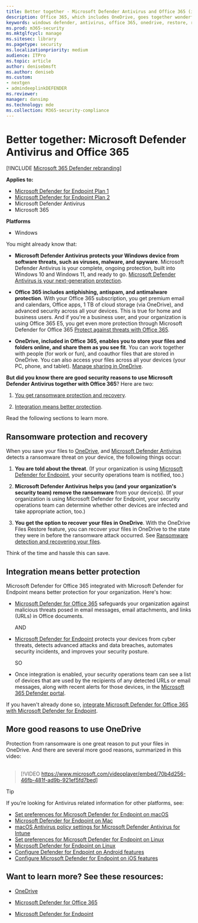 ```yaml
---
title: Better together - Microsoft Defender Antivirus and Office 365 (including OneDrive) - better protection from ransomware and cyberthreats
description: Office 365, which includes OneDrive, goes together wonderfully with Microsoft Defender Antivirus. Read this article to learn more.
keywords: windows defender, antivirus, office 365, onedrive, restore, ransomware
ms.prod: m365-security
ms.mktglfcycl: manage
ms.sitesec: library
ms.pagetype: security
ms.localizationpriority: medium
audience: ITPro
ms.topic: article
author: denisebmsft
ms.author: deniseb
ms.custom: 
- nextgen
- admindeeplinkDEFENDER
ms.reviewer: 
manager: dansimp
ms.technology: mde
ms.collection: M365-security-compliance
---
```


# Better together: Microsoft Defender Antivirus and Office 365

[!INCLUDE [Microsoft 365 Defender rebranding](../../includes/microsoft-defender.md)]


**Applies to:**
- [Microsoft Defender for Endpoint Plan 1](https://go.microsoft.com/fwlink/p/?linkid=2154037)
- [Microsoft Defender for Endpoint Plan 2](https://go.microsoft.com/fwlink/p/?linkid=2154037)
- Microsoft Defender Antivirus
- Microsoft 365

**Platforms**
- Windows

You might already know that:

- **Microsoft Defender Antivirus protects your Windows device from software threats, such as viruses, malware, and spyware**. Microsoft Defender Antivirus is your complete, ongoing protection, built into Windows 10 and Windows 11, and ready to go. [Microsoft Defender Antivirus is your next-generation protection](./microsoft-defender-antivirus-in-windows-10.md). 

- **Office 365 includes antiphishing, antispam, and antimalware protection**. With your Office 365 subscription, you get premium email and calendars, Office apps, 1 TB of cloud storage (via OneDrive), and advanced security across all your devices. This is true for home and business users. And if you're a business user, and your organization is using Office 365 E5, you get even more protection through Microsoft Defender for Office 365 [Protect against threats with Office 365](/microsoft-365/security/office-365-security/protect-against-threats).

- **OneDrive, included in Office 365, enables you to store your files and folders online, and share them as you see fit**. You can work together with people (for work or fun), and coauthor files that are stored in OneDrive. You can also access your files across all your devices (your PC, phone, and tablet). [Manage sharing in OneDrive](/OneDrive/manage-sharing).

**But did you know there are good security reasons to use Microsoft Defender Antivirus together with Office 365**? Here are two:

 1. [You get ransomware protection and recovery](#ransomware-protection-and-recovery).

 2. [Integration means better protection](#integration-means-better-protection).

Read the following sections to learn more.

## Ransomware protection and recovery

When you save your files to [OneDrive](/onedrive), and [Microsoft Defender Antivirus](./microsoft-defender-antivirus-in-windows-10.md) detects a ransomware threat on your device, the following things occur:

1. **You are told about the threat**. (If your organization is using [Microsoft Defender for Endpoint](microsoft-defender-endpoint.md), your security operations team is notified, too.)

2. **Microsoft Defender Antivirus helps you (and your organization's security team) remove the ransomware** from your device(s). (If your organization is using Microsoft Defender for Endpoint, your security operations team can determine whether other devices are infected and take appropriate action, too.)

3. **You get the option to recover your files in OneDrive**. With the OneDrive Files Restore feature, you can recover your files in OneDrive to the state they were in before the ransomware attack occurred. See [Ransomware detection and recovering your files](https://support.office.com/article/0d90ec50-6bfd-40f4-acc7-b8c12c73637f).

Think of the time and hassle this can save. 

## Integration means better protection

Microsoft Defender for Office 365 integrated with Microsoft Defender for Endpoint means better protection for your organization. Here's how:

- [Microsoft Defender for Office 365](/microsoft-365/security/office-365-security/office-365-atp) safeguards your organization against malicious threats posed in email messages, email attachments, and links (URLs) in Office documents.

    AND

- [Microsoft Defender for Endpoint](microsoft-defender-endpoint.md) protects your devices from cyber threats, detects advanced attacks and data breaches, automates security incidents, and improves your security posture.

    SO

- Once integration is enabled, your security operations team can see a list of devices that are used by the recipients of any detected URLs or email messages, along with recent alerts for those devices, in the <a href="https://go.microsoft.com/fwlink/p/?linkid=2077139" target="_blank">Microsoft 365 Defender portal</a>.

If you haven't already done so, [integrate Microsoft Defender for Office 365 with Microsoft Defender for Endpoint](/microsoft-365/security/office-365-security/integrate-office-365-ti-with-mde).

## More good reasons to use OneDrive

Protection from ransomware is one great reason to put your files in OneDrive. And there are several more good reasons, summarized in this video: <br/><br/>

> [!VIDEO https://www.microsoft.com/videoplayer/embed/70b4d256-46fb-481f-ad9b-921ef5fd7bed]

> [!TIP]
> If you’re looking for Antivirus related information for other platforms, see:
> - [Set preferences for Microsoft Defender for Endpoint on macOS](mac-preferences.md)
> - [Microsoft Defender for Endpoint on Mac](microsoft-defender-endpoint-mac.md)
> - [macOS Antivirus policy settings for Microsoft Defender Antivirus for Intune](/mem/intune/protect/antivirus-microsoft-defender-settings-macos)
> - [Set preferences for Microsoft Defender for Endpoint on Linux](linux-preferences.md)
> - [Microsoft Defender for Endpoint on Linux](microsoft-defender-endpoint-linux.md)
> - [Configure Defender for Endpoint on Android features](android-configure.md)
> - [Configure Microsoft Defender for Endpoint on iOS features](ios-configure-features.md)

## Want to learn more? See these resources:

- [OneDrive](/onedrive)

- [Microsoft Defender for Office 365](/microsoft-365/security/office-365-security/office-365-atp)

- [Microsoft Defender for Endpoint](microsoft-defender-endpoint.md)


